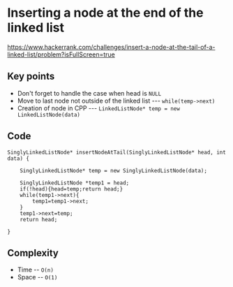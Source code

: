 # Inserting a node at the end of the linked list

https://www.hackerrank.com/challenges/insert-a-node-at-the-tail-of-a-linked-list/problem?isFullScreen=true

## Key points 

  * Don't forget to handle the case when head is ```NULL```
  * Move to last node not outside of the linked list --- ```while(temp->next)```
  * Creation of node in CPP --- ```LinkedListNode* temp = new LinkedListNode(data)```


## Code 

```
SinglyLinkedListNode* insertNodeAtTail(SinglyLinkedListNode* head, int data) {

    SinglyLinkedListNode* temp = new SinglyLinkedListNode(data);
    
    SinglyLinkedListNode *temp1 = head;
    if(!head){head=temp;return head;}
    while(temp1->next){
        temp1=temp1->next;
    }
    temp1->next=temp;
    return head;

}
```

## Complexity

  * Time --  ```O(n)```
  * Space -- ```O(1)```

